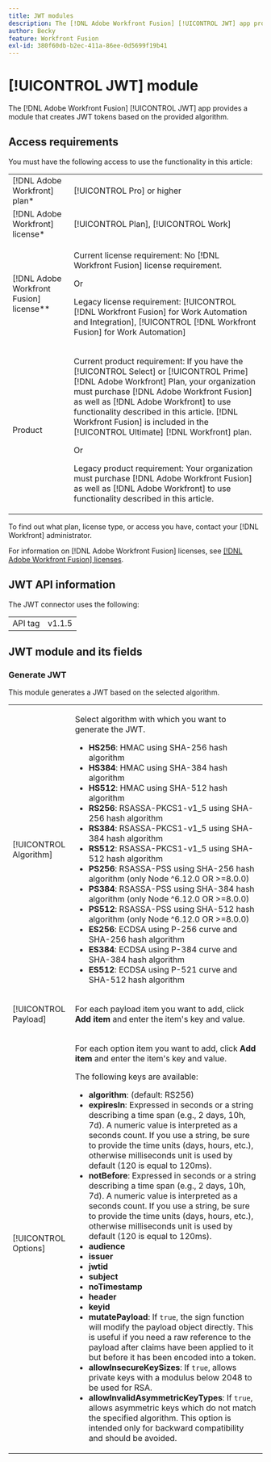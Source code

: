 ```yaml
---
title: JWT modules
description: The [!DNL Adobe Workfront Fusion] [!UICONTROL JWT] app provides a module that creates JWT tokens based on the provided algorithm.
author: Becky
feature: Workfront Fusion
exl-id: 380f60db-b2ec-411a-86ee-0d5699f19b41
---
```

# [!UICONTROL JWT] module

The [!DNL Adobe Workfront Fusion] [!UICONTROL JWT] app provides a module that creates JWT tokens based on the provided algorithm.

## Access requirements

You must have the following access to use the functionality in this article:

<table style="table-layout:auto"> 
 <col> 
 <col> 
 <tbody> 
  <tr> 
   <td role="rowheader">[!DNL Adobe Workfront] plan*</td>
  <td> <p>[!UICONTROL Pro] or higher</p> </td>
  </tr> 
  <tr data-mc-conditions=""> 
   <td role="rowheader">[!DNL Adobe Workfront] license*</td>
   <td> <p>[!UICONTROL Plan], [!UICONTROL Work]</p> </td> 
  </tr> 
  <tr> 
   <td role="rowheader">[!DNL Adobe Workfront Fusion] license**</td> 
   <td>
   <p>Current license requirement: No [!DNL Workfront Fusion] license requirement.</p>
   <p>Or</p>
   <p>Legacy license requirement: [!UICONTROL [!DNL Workfront Fusion] for Work Automation and Integration],  [!UICONTROL [!DNL Workfront Fusion] for Work Automation]</p>
   </td> 
  </tr> 
  <tr> 
   <td role="rowheader">Product</td> 
   <td>
   <p>Current product requirement: If you have the [!UICONTROL Select] or [!UICONTROL Prime] [!DNL Adobe Workfront] Plan, your organization must purchase [!DNL Adobe Workfront Fusion] as well as [!DNL Adobe Workfront] to use functionality described in this article. [!DNL Workfront Fusion] is included in the [!UICONTROL Ultimate] [!DNL Workfront] plan.</p>
   <p>Or</p>
   <p>Legacy product requirement: Your organization must purchase [!DNL Adobe Workfront Fusion] as well as [!DNL Adobe Workfront] to use functionality described in this article.</p>
   </td> 
  </tr> 
 </tbody> 
</table>

To find out what plan, license type, or access you have, contact your [!DNL Workfront] administrator.

For information on [!DNL Adobe Workfront Fusion] licenses, see [[!DNL Adobe Workfront Fusion] licenses](/help/workfront-fusion/set-up-and-manage-workfront-fusion/licensing-operations-overview/license-automation-vs-integration.md).

## JWT API information

The JWT connector uses the following:

<table style="table-layout:auto"> 
 <col> 
 <col> 
 <tbody> 
   <tr> 
   <td role="rowheader">API tag</td> 
   <td>v1.1.5</td> 
  </tr>
 </tbody> 
 </table>

## JWT module and its fields

### Generate JWT

This module generates a JWT based on the selected algorithm. 

<table style="table-layout:auto"> 
 <col data-mc-conditions=""> 
 <col data-mc-conditions=""> 
 <tbody> 
  <tr> 
   <td role="rowheader">[!UICONTROL Algorithm]</td> 
   <td> <p>Select algorithm with which you want to generate the JWT.</p> <ul>
   <li><b>HS256</b>: HMAC using SHA-256 hash algorithm</li>
   <li><b>HS384</b>: HMAC using SHA-384 hash algorithm</li>
   <li><b>HS512</b>: HMAC using SHA-512 hash algorithm</li>
   <li><b>RS256</b>: RSASSA-PKCS1-v1_5 using SHA-256 hash algorithm</li>
   <li><b>RS384</b>: RSASSA-PKCS1-v1_5 using SHA-384 hash algorithm</li>
   <li><b>RS512</b>: RSASSA-PKCS1-v1_5 using SHA-512 hash algorithm</li>
   <li><b>PS256</b>: RSASSA-PSS using SHA-256 hash algorithm (only Node ^6.12.0 OR >=8.0.0)</li>
   <li><b>PS384</b>: RSASSA-PSS using SHA-384 hash algorithm (only Node ^6.12.0 OR >=8.0.0)</li>
   <li><b>PS512</b>: RSASSA-PSS using SHA-512 hash algorithm (only Node ^6.12.0 OR >=8.0.0)</li>
   <li><b>ES256</b>: ECDSA using P-256 curve and SHA-256 hash algorithm</li>
   <li><b>ES384</b>: ECDSA using P-384 curve and SHA-384 hash algorithm</li>
   <li><b>ES512</b>: ECDSA using P-521 curve and SHA-512 hash algorithm</li>
   </ul></td> 
  </tr> 
  <tr> 
   <td role="rowheader">[!UICONTROL Payload] </td> 
   <td> <p>For each payload item you want to add, click <b>Add item</b> and enter the item's key and value.</p> </td> 
  </tr> 
  <tr> 
   <td role="rowheader">[!UICONTROL Options] </td> 
   <td> <p>For each option item you want to add, click <b>Add item</b> and enter the item's key and value.</p> <p>The following keys are available:
   <ul>
   <li><b>algorithm</b>: (default: RS256)</li>
   <li><b>expiresIn</b>: Expressed in seconds or a string describing a time span (e.g., 2 days, 10h, 7d). A numeric value is interpreted as a seconds count. If you use a string, be sure to provide the time units (days, hours, etc.), otherwise milliseconds unit is used by default (120 is equal to 120ms).</li>
   <li><b>notBefore</b>: Expressed in seconds or a string describing a time span (e.g., 2 days, 10h, 7d). A numeric value is interpreted as a seconds count. If you use a string, be sure to provide the time units (days, hours, etc.), otherwise milliseconds unit is used by default (120 is equal to 120ms).
</li>
   <li><b>audience</b></li>
   <li><b>issuer</b></li>
   <li><b>jwtid</b></li>
   <li><b>subject</b></li>
   <li><b>noTimestamp</b></li>
   <li><b>header</b></li>
   <li><b>keyid</b></li>
   <li><b>mutatePayload</b>: If <code>true</code>, the sign function will modify the payload object directly. This is useful if you need a raw reference to the payload after claims have been applied to it but before it has been encoded into a token.</li>
   <li><b>allowInsecureKeySizes</b>: If <code>true</code>, allows private keys with a modulus below 2048 to be used for RSA.</li>
   <li><b>allowInvalidAsymmetricKeyTypes</b>: If <code>true</code>, allows asymmetric keys which do not match the specified algorithm. This option is intended only for backward compatibility and should be avoided.</li>
   </ul>
   </td> 
  </tr> 
 </tbody> 
</table>
